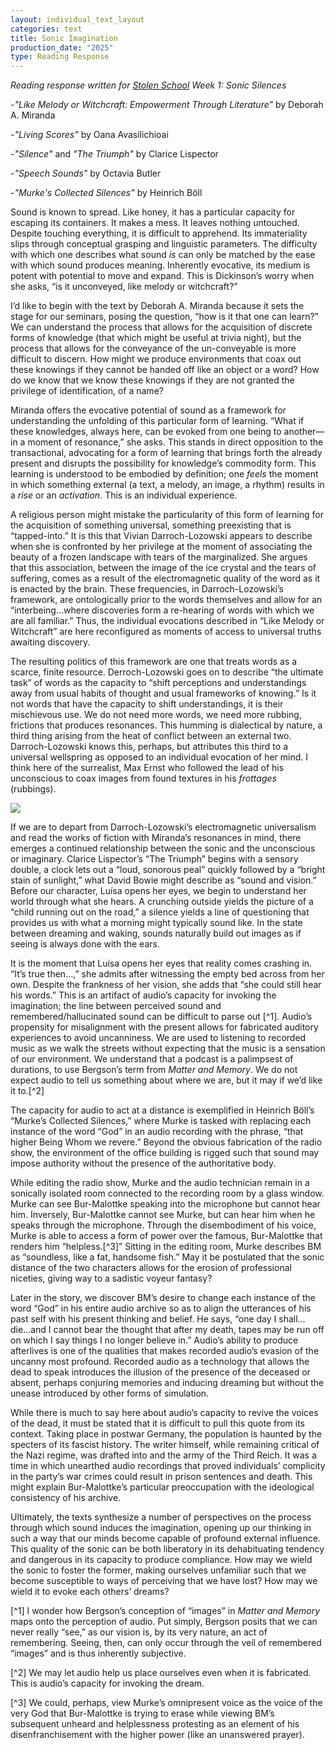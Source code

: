 ```yaml
---
layout: individual_text_layout
categories: text
title: Sonic Imagination
production_date: "2025"
type: Reading Response
---
```

*Reading response written for [Stolen School](https://stolen.school) Week 1: Sonic Silences*

*\-"Like Melody or Witchcraft: Empowerment Through Literature"* by Deborah A. Miranda

\-*"Living Scores"* by Oana Avasilichioai

\-*"Silence"* and *"The Triumph"* by Clarice Lispector

\-*"Speech Sounds"* by Octavia Butler

\-*"Murke's Collected Silences"* by Heinrich Böll

Sound is known to spread. Like honey, it has a particular capacity for escaping its containers. It makes a mess. It leaves nothing untouched. Despite touching everything, it is difficult to apprehend. Its immateriality slips through conceptual grasping and linguistic parameters. The difficulty with which one describes what sound *is* can only be matched by the ease with which sound produces meaning. Inherently evocative, its medium is potent with potential to move and expand. This is Dickinson’s worry when she asks, “is it unconveyed, like melody or witchcraft?”

I’d like to begin with the text by Deborah A. Miranda because it sets the stage for our seminars, posing the question, “how is it that one can learn?” We can understand the process that allows for the acquisition of discrete forms of knowledge (that which might be useful at trivia night), but the process that allows for the conveyance of the un-conveyable is more difficult to discern. How might we produce environments that coax out these knowings if they cannot be handed off like an object or a word? How do we know that we know these knowings if they are not granted the privilege of identification, of a name? 

Miranda offers the evocative potential of sound as a framework for understanding the unfolding of this particular form of learning. “What if these knowledges, always here, can be evoked from one being to another—in a moment of resonance,” she asks. This stands in direct opposition to the transactional, advocating for a form of learning that brings forth the already present and disrupts the possibility for knowledge’s commodity form. This learning is understood to be embodied by definition; one *feels* the moment in which something external (a text, a melody, an image, a rhythm) results in a *rise* or an *activation*. This is an individual experience.

A religious person might mistake the particularity of this form of learning for the acquisition of something universal, something preexisting that is “tapped-into.” It is this that Vivian Darroch-Lozowski appears to describe when she is confronted by her privilege at the moment of associating the beauty of a frozen landscape with tears of the marginalized. She argues that this association, between the image of the ice crystal and the tears of suffering, comes as a result of the electromagnetic quality of the word as it is enacted by the brain. These frequencies, in Darroch-Lozowski’s framework, are ontologically prior to the words themselves and allow for an “interbeing...where discoveries form a re-hearing of words with which we are all familiar.” Thus, the individual evocations described in “Like Melody or Witchcraft” are here reconfigured as moments of access to universal truths awaiting discovery. 

The resulting politics of this framework are one that treats words as a scarce, finite resource. Derroch-Lozowski goes on to describe “the ultimate task” of words as the capacity to “shift perceptions and understandings away from usual habits of thought and usual frameworks of knowing.” Is it not words that have the capacity to shift understandings, it is their mischievous use. We do not need more words, we need more rubbing, frictions that produces resonances. This humming is dialectical by nature, a third thing arising from the heat of conflict between an external two. Darroch-Lozowski knows this, perhaps, but attributes this third to a universal wellspring as opposed to an individual evocation of her mind. I think here of the surrealist, Max Ernst who followed the lead of his unconscious to coax images from found textures in his *frottages* (rubbings). 

![](https://www.moma.org/media/W1siZiIsIjE3OTMwOCJdLFsicCIsImNvbnZlcnQiLCItcXVhbGl0eSA5MCAtcmVzaXplIDIwMDB4MTQ0MFx1MDAzZSJdXQ.jpg?sha=ed2eaf0ab62536d0)

If we are to depart from Darroch-Lozowski’s electromagnetic universalism and read the works of fiction with Miranda’s resonances in mind, there emerges a continued relationship between the sonic and the unconscious or imaginary. Clarice Lispector’s “The Triumph” begins with a sensory double, a clock lets out a “loud, sonorous peal” quickly followed by a “bright stain of sunlight,” what David Bowie might describe as “sound and vision.” Before our character, Luísa opens her eyes, we begin to understand her world through what she hears. A crunching outside yields the picture of a “child running out on the road,” a silence yields a line of questioning that provides us with what a morning might typically sound like. In the state between dreaming and waking, sounds naturally build out images as if seeing is always done with the ears. 

It is the moment that Luísa opens her eyes that reality comes crashing in. “It’s true then…,” she admits after witnessing the empty bed across from her own. Despite the frankness of her vision, she adds that “she could still hear his words.” This is an artifact of audio’s capacity for invoking the imagination; the line between perceived sound and remembered/hallucinated sound can be difficult to parse out [^1]. Audio’s propensity for misalignment with the present allows for fabricated auditory experiences to avoid uncanniness. We are used to listening to recorded music as we walk the streets without expecting that the music is a sensation of our environment. We understand that a podcast is a palimpsest of durations, to use Bergson’s term from *Matter and Memory*. We do not expect audio to tell us something about where we are, but it may if we’d like it to.[^2]

The capacity for audio to act at a distance is exemplified in Heinrich Böll’s “Murke’s Collected Silences,” where Murke is tasked with replacing each instance of the word “God” in an audio recording with the phrase, “that higher Being Whom we revere.” Beyond the obvious fabrication of the radio show, the environment of the office building is rigged such that sound may impose authority without the presence of the authoritative body. 

While editing the radio show, Murke and the audio technician remain in a sonically isolated room connected to the recording room by a glass window. Murke can see Bur-Malottke speaking into the microphone but cannot hear him. Inversely, Bur-Malottke cannot see Murke, but can hear him when he speaks through the microphone. Through the disembodiment of his voice, Murke is able to access a form of power over the famous, Bur-Malottke that renders him “helpless.[^3]” Sitting in the editing room, Murke describes BM as “soundless, like a fat, handsome fish.” May it be postulated that the sonic distance of the two characters allows for the erosion of professional niceties, giving way to a sadistic voyeur fantasy? 

Later in the story, we discover BM’s desire to change each instance of the word “God” in his entire audio archive so as to align the utterances of his past self with his present thinking and belief. He says, “one day I shall… die…and I cannot bear the thought that after my death, tapes may be run off on which I say things I no longer believe in.” Audio’s ability to produce afterlives is one of the qualities that makes recorded audio’s evasion of the uncanny most profound. Recorded audio as a technology that allows the dead to speak introduces the illusion of the presence of the deceased or absent, perhaps conjuring memories and inducing dreaming but without the unease introduced by other forms of simulation. 

While there is much to say here about audio’s capacity to revive the voices of the dead, it must be stated that it is difficult to pull this quote from its context. Taking place in postwar Germany, the population is haunted by the specters of its fascist history. The writer himself, while remaining critical of the Nazi regime, was drafted into and the army of the Third Reich. It was a time in which unearthed audio recordings that proved individuals’ complicity in the party’s war crimes could result in prison sentences and death. This might explain Bur-Malottke’s particular preoccupation with the ideological consistency of his archive.

Ultimately, the texts synthesize a number of perspectives on the process through which sound induces the imagination, opening up our thinking in such a way that our minds become capable of profound external influence. This quality of the sonic can be both liberatory in its dehabituating tendency and dangerous in its capacity to produce compliance. How may we wield the sonic to foster the former, making ourselves unfamiliar such that we become susceptible to ways of perceiving that we have lost? How may we wield it to evoke each others’ dreams?

[^1] I wonder how Bergson’s conception of “images” in *Matter and Memory* maps onto the perception of audio. Put simply, Bergson posits that we can never really “see,” as our vision is, by its very nature, an act of remembering. Seeing, then, can only occur through the veil of remembered “images” and is thus inherently subjective.

[^2] We may let audio help us place ourselves even when it is fabricated. This is audio’s capacity for invoking the dream.

[^3] We could, perhaps, view Murke’s omnipresent voice as the voice of the very God that Bur-Malottke is trying to erase while viewing BM’s subsequent unheard and helplessness protesting as an element of his disenfranchisement with the higher power (like an unanswered prayer).
